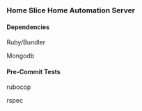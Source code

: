 ### Home Slice Home Automation Server

#### Dependencies

Ruby/Bundler

Mongodb

#### Pre-Commit Tests

rubocop

rspec
